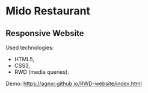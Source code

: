 # Mido Restaurant

## Responsive Website

Used technologies:

* HTML5,
* CSS3,
* RWD (media queries).

Demo: https://agnxr.github.io/RWD-website/index.html

